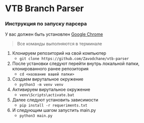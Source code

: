 # VTB Branch Parser

  ### **Инструкция по запуску парсера** ###
У вас должен быть установлен [Google Chrome](https://www.google.com/intl/ru_ru/chrome/)

>Все команды выполняются в терминале
  1. Клонируем репозиторий на свой компьютер 
      - `git clone https://github.com/Zavodchane/vtb-parser`
  2. После установки следуют перейти внутрь локальной папки, клонированного ранее репозитория
      - `cd <название вашей папки>`
  3. Создаем вирутальное окружение
      - `python3 -m venv venv`
  4. Активируем вирутальное окружение
     - `venv\Scripts\activate.bat`
  6. Далее следуют установить зависимости
      - `pip install -r requeriments.txt`
  7. И следующим шагом запустить main.py
      - `python3 main.py`
